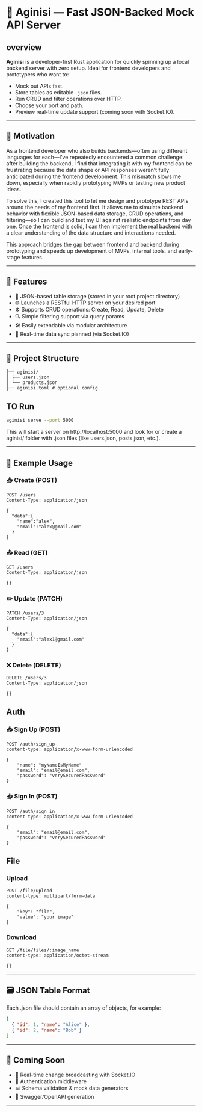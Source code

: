 # 🔧 Aginisi — Fast JSON-Backed Mock API Server

## overview
**Aginisi** is a developer-first Rust application for quickly spinning up a local backend server with zero setup. Ideal for frontend developers and prototypers who want to:
- Mock out APIs fast.
- Store tables as editable `.json` files.
- Run CRUD and filter operations over HTTP.
- Choose your port and path.
- Preview real-time update support (coming soon with Socket.IO).

---

## 🔧 Motivation
As a frontend developer who also builds backends—often using different languages for each—I’ve repeatedly encountered a common challenge: after building the backend, I find that integrating it with my frontend can be frustrating because the data shape or API responses weren’t fully anticipated during the frontend development. This mismatch slows me down, especially when rapidly prototyping MVPs or testing new product ideas.

To solve this, I created this tool to let me design and prototype REST APIs around the needs of my frontend first. It allows me to simulate backend behavior with flexible JSON-based data storage, CRUD operations, and filtering—so I can build and test my UI against realistic endpoints from day one. Once the frontend is solid, I can then implement the real backend with a clear understanding of the data structure and interactions needed.

This approach bridges the gap between frontend and backend during prototyping and speeds up development of MVPs, internal tools, and early-stage features.

---

## 🚀 Features

- 🧾 JSON-based table storage (stored in your root project directory)
- 🌐 Launches a RESTful HTTP server on your desired port
- ⚙️ Supports CRUD operations: Create, Read, Update, Delete
- 🔍 Simple filtering support via query params
- 🛠️ Easily extendable via modular architecture
- 🔌 Real-time data sync planned (via Socket.IO)

---

## 📂 Project Structure

```
├── aginisi/
│ ├── users.json
│ └── products.json
├── aginisi.toml # optional config
```

## TO Run

```bash
aginisi serve --port 5000
```
This will start a server on http://localhost:5000 and look for or create a aginisi/ folder with .json files (like users.json, posts.json, etc.).

---

## 🧪 Example Usage

### 📥 Create (POST)

```http
POST /users
Content-Type: application/json

{
  "data":{
    "name":"alex",
    "email":"alex@gmail.com"
  }
}
```

### 📤 Read (GET)
```http
GET /users
Content-Type: application/json

{}
```
### ✏️ Update (PATCH)
```http
PATCH /users/3
Content-Type: application/json

{
  "data":{
    "email":"alex1@gmail.com"
  }
}
```
### ❌ Delete (DELETE)
```http
DELETE /users/3
Content-Type: application/json

{}
```

## Auth

### 📥 Sign Up (POST)

```http
POST /auth/sign_up
content-type: application/x-www-form-urlencoded

{
    "name": "myNameIsMyName"
    "email": "email@email.com",
    "password": "verySecuredPassword"
}
```

### 📥 Sign In (POST)

```http
POST /auth/sign_in
content-type: application/x-www-form-urlencoded

{
    "email": "email@email.com",
    "password": "verySecuredPassword"
}
```

## File

### Upload
```http
POST /file/upload
content-type: multipart/form-data

{
    "key": "file",
    "value": "your image"
}
```

### Download
```http
GET /file/files/:image_name
content-type: application/octet-stream

{}
```
---

## 🗃️ JSON Table Format
Each .json file should contain an array of objects, for example:
```json
[
  { "id": 1, "name": "Alice" },
  { "id": 2, "name": "Bob" }
]
```
---

## 📡 Coming Soon
- 🔄 Real-time change broadcasting with Socket.IO
- 🔐 Authentication middleware
- 📊 Schema validation & mock data generators
- 📁 Swagger/OpenAPI generation

---
<!-- 🤝 Contributing
PRs and issues are welcome! File bugs or request features on the GitHub Issues page. -->

